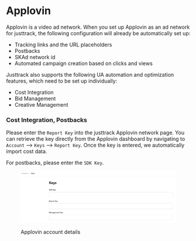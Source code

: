 # Applovin

Applovin is a video ad network. When you set up Applovin as an ad network for justtrack, the following configuration will already be automatically set up:

* Tracking links and the URL placeholders
* Postbacks
* SKAd network id
* Automated campaign creation based on clicks and views

Justtrack also supports the following UA automation and optimization features, which need to be set up individually:

* Cost Integration
* Bid Management
* Creative Management

### Cost Integration, Postbacks

Please enter the `Report Key` into the justtrack Applovin network page. You can retrieve the key directly from the Applovin dashboard by navigating to `Account` --> `Keys` --> `Report Key`. Once the key is entered, we automatically import cost data.

For postbacks, please enter the `SDK Key`.

<figure><img src="../../.gitbook/assets/applovin-credentials (1).png" alt=""><figcaption><p>Applovin account details</p></figcaption></figure>
